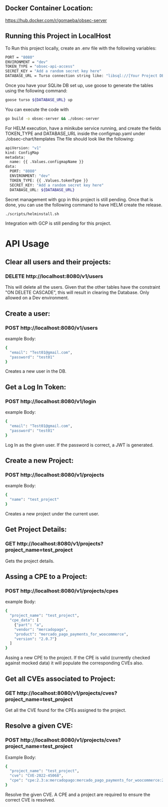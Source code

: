 ## Docker Container Location:
https://hub.docker.com/r/gomaeba/obsec-server


## Running this Project in LocalHost
To Run this project locally, create an .env file with the following variables:
```sh
PORT = "8080"
ENVIRONMENT = "dev"
TOKEN_TYPE = "obsec-api-access"
SECRET_KEY = "Add a random secret key here"
DATABASE_URL = Turso connection string like: "libsql://[Your Project DB].turso.io?authToken=[auth Token]"
```
Once you have your SQLite DB set up, use goose to generate the tables using the following command:
```sh
goose turso ${DATABASE_URL} up
```
You can execute the code with 
```sh
go build -o obsec-server && ./obsec-server
```

For HELM execution, have a minikube service running, and create the fields TOKEN_TYPE and DATABASE_URL inside the 
configmap.yaml under ./obsec-chart/templates
The file should look like the following:
```sh
apiVersion: "v1"
kind: ConfigMap
metadata:
  name: {{ .Values.configmapName }}
data:
  PORT: "8080"
  ENVIRONMENT: "dev"
  TOKEN_TYPE: {{ .Values.tokenType }}
  SECRET_KEY: "Add a random secret key here"
  DATABASE_URL: ${DATABASE_URL} 
```
Secret management with gcp in this project is still pending.
Once that is done, you can use the following command to have HELM create the release.
```sh
./scripts/helminstall.sh
```
Integration with GCP is still pending for this project.

# API Usage
## Clear all users and their projects:
### DELETE http://localhost:8080/v1/users
This will delete all the users. Given that the other tables have the constraint "ON DELETE CASCADE", this will result in clearing the Database. Only allowed on a Dev environment.

## Create a user:
### POST http://localhost:8080/v1/users
example Body:
```sh
{
  "email": "Test01@gmail.com",
  "password": "test01"
}
```
Creates a new user in the DB.

## Get a Log In Token: 
### POST http://localhost:8080/v1/login
example Body:
```sh
{
  "email": "Test01@gmail.com",
  "password": "test01"
}
```
Log In as the given user. If the password is correct, a JWT is generated.

## Create a new Project:
### POST http://localhost:8080/v1/projects
example Body:
```sh
{
  "name": "test_project"
}
```
Creates a new project under the current user.

## Get Project Details: 
### GET http://localhost:8080/v1/projects?project_name=test_project
Gets the project details.

## Assing a CPE to a Project: 
### POST http://localhost:8080/v1/projects/cpes
example Body:
```sh
{
  "project_name": "test_project",
  "cpe_data": [
    {"part": "a",
    "vendor": "mercadopago",
    "product": "mercado_pago_payments_for_woocommerce",
    "version": "2.0.7"}
  ]
}
```
Assing a new CPE to the project. If the CPE is valid (currently checked against mocked data) it will populate the corresponding CVEs also.

## Get all CVEs associated to Project: 
### GET http://localhost:8080/v1/projects/cves?project_name=test_project
Get all the CVE found for the CPEs assigned to the project.

## Resolve a given CVE: 
### POST http://localhost:8080/v1/projects/cves?project_name=test_project
Example Body:
```sh
{
  "project_name": "test_project",
  "cve": "CVE-2022-45068",
  "cpe": "cpe:2.3:a:mercadopago:mercado_pago_payments_for_woocommerce:2.0.7:*:*:*:*:wordpress:*:*"
}
```
Resolve the given CVE. A CPE and a project are required to ensure the correct CVE is resolved.